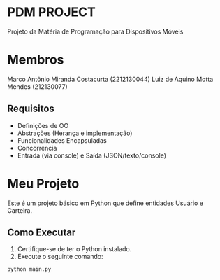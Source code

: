 # **PDM PROJECT**
Projeto da Matéria de Programação para Dispositivos Móveis

# Membros
Marco Antônio Miranda Costacurta (2212130044)
Luiz de Aquino Motta Mendes (212130077)

## **Requisitos**
- Definições de OO
- Abstrações (Herança e implementação)
- Funcionalidades Encapsuladas
- Concorrência
- Entrada (via console) e Saída (JSON/texto/console)


# Meu Projeto

Este é um projeto básico em Python que define entidades Usuário e Carteira.

## Como Executar

1. Certifique-se de ter o Python instalado.
2. Execute o seguinte comando:

```sh
python main.py
